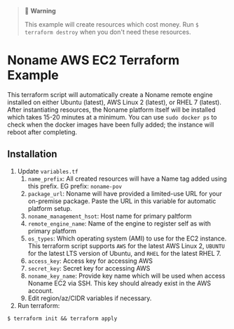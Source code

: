 > 🚧 **Warning**
> 
> This example will create resources which cost money. Run `$ terraform destroy` when you don't need these resources.

# Noname AWS EC2 Terraform Example

This terraform script will automatically create a Noname remote engine installed on either Ubuntu (latest), AWS Linux 2 (latest), or RHEL 7 (latest). After instantiating resources, the Noname platform itself will be installed which takes 15-20 minutes at a minimum. You can use `sudo docker ps` to check when the docker images have been fully added; the instance will reboot after completing.


## Installation


1. Update `variables.tf`
    1. `name_prefix`: All created resources will have a Name tag added using this prefix. EG prefix: `noname-pov`
    2. `package_url`: Noname will have provided a limited-use URL for your on-premise package. Paste the URL in this variable for automatic platform setup.
    3. `noname_management_hsot`: Host name for primary paltform
    3. `remote_engine_name`: Name of the engine to register self as with primary platform
    3. `os_types`: Which operating system (AMI) to use for the EC2 instance. This terraform script supports `AWS` for the latest AWS Linux 2, `UBUNTU` for the latest LTS version of Ubuntu, and `RHEL` for the latest RHEL 7.
    4. `access_key`: Access key for accessing AWS
    5. `secret_key`: Secret key for accessing AWS
    6. `noname_key_name`: Provide key name which will be used when access Noname EC2 via SSH. This key should already exist in the AWS account.
    7. Edit region/az/CIDR variables if necessary.
3. Run terraform:

```
$ terraform init && terraform apply
```